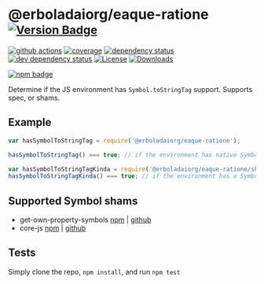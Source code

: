 # @erboladaiorg/eaque-ratione <sup>[![Version Badge][2]][1]</sup>

[![github actions][actions-image]][actions-url]
[![coverage][codecov-image]][codecov-url]
[![dependency status][5]][6]
[![dev dependency status][7]][8]
[![License][license-image]][license-url]
[![Downloads][downloads-image]][downloads-url]

[![npm badge][11]][1]

Determine if the JS environment has `Symbol.toStringTag` support. Supports spec, or shams.

## Example

```js
var hasSymbolToStringTag = require('@erboladaiorg/eaque-ratione');

hasSymbolToStringTag() === true; // if the environment has native Symbol.toStringTag support. Not polyfillable, not forgeable.

var hasSymbolToStringTagKinda = require('@erboladaiorg/eaque-ratione/shams');
hasSymbolToStringTagKinda() === true; // if the environment has a Symbol.toStringTag sham that mostly follows the spec.
```

## Supported Symbol shams
 - get-own-property-symbols [npm](https://www.npmjs.com/package/get-own-property-symbols) | [github](https://github.com/WebReflection/get-own-property-symbols)
 - core-js [npm](https://www.npmjs.com/package/core-js) | [github](https://github.com/zloirock/core-js)

## Tests
Simply clone the repo, `npm install`, and run `npm test`

[1]: https://npmjs.org/package/@erboladaiorg/eaque-ratione
[2]: https://versionbadg.es/inspect-js/@erboladaiorg/eaque-ratione.svg
[5]: https://david-dm.org/inspect-js/@erboladaiorg/eaque-ratione.svg
[6]: https://david-dm.org/inspect-js/@erboladaiorg/eaque-ratione
[7]: https://david-dm.org/inspect-js/@erboladaiorg/eaque-ratione/dev-status.svg
[8]: https://david-dm.org/inspect-js/@erboladaiorg/eaque-ratione#info=devDependencies
[11]: https://nodei.co/npm/@erboladaiorg/eaque-ratione.png?downloads=true&stars=true
[license-image]: https://img.shields.io/npm/l/@erboladaiorg/eaque-ratione.svg
[license-url]: LICENSE
[downloads-image]: https://img.shields.io/npm/dm/@erboladaiorg/eaque-ratione.svg
[downloads-url]: https://npm-stat.com/charts.html?package=@erboladaiorg/eaque-ratione
[codecov-image]: https://codecov.io/gh/inspect-js/@erboladaiorg/eaque-ratione/branch/main/graphs/badge.svg
[codecov-url]: https://app.codecov.io/gh/inspect-js/@erboladaiorg/eaque-ratione/
[actions-image]: https://img.shields.io/endpoint?url=https://github-actions-badge-u3jn4tfpocch.runkit.sh/inspect-js/@erboladaiorg/eaque-ratione
[actions-url]: https://github.com/erboladaiorg/eaque-ratione/actions
